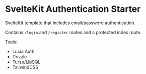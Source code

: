 # SvelteKit Authentication Starter

SvelteKit template that includes email/password authentication.

Contains `/login` and `/register` routes and a protected index route.

Tools:

- Lucia Auth
- Drizzle
- Turso/LibSQL
- TailwindCSS
